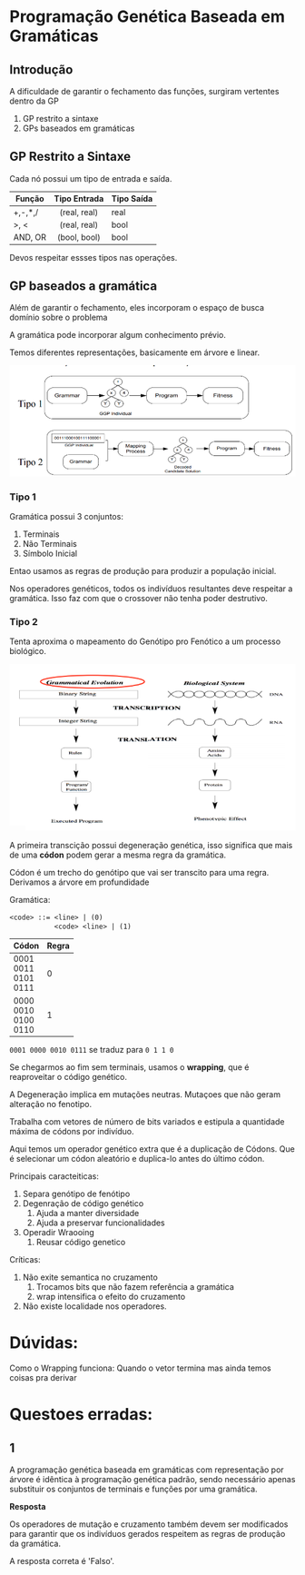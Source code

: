 # Programação Genética Baseada em Gramáticas

## Introdução

A dificuldade de garantir o fechamento das funções, surgiram vertentes dentro da GP

1. GP restrito a sintaxe
2. GPs baseados em gramáticas

## GP Restrito a Sintaxe

Cada nó possui um tipo de entrada e saída.

Função | Tipo Entrada | Tipo Saída
-------|:--------------:|------------ 
+,-,*,/|(real, real)  | real
>, <   |(real, real)  | bool
AND, OR|(bool, bool)  | bool

Devos respeitar essses tipos nas operações.

## GP baseados a gramática

Além de garantir o fechamento, eles incorporam o espaço de busca domínio sobre o problema

A gramática pode incorporar algum conhecimento prévio.

Temos diferentes representações, basicamente em árvore e linear.

<img src="imgs/GP_tipos.png">

### Tipo 1

Gramática possui 3 conjuntos:
1. Terminais
2. Não Terminais
3. Símbolo Inicial

Entao usamos as regras de produção para produzir a população inicial.

Nos operadores genéticos, todos os indivíduos resultantes deve respeitar a gramática. Isso faz com que o crossover não tenha poder destrutivo.

### Tipo 2

Tenta aproxima o mapeamento do Genótipo pro Fenótico a um processo biológico.

<img src="imgs/GP_tipo2.png">

A primeira transcição possui degeneração genética, isso significa que mais de uma **códon** podem gerar a mesma regra da gramática.

Códon é um trecho do genótipo que vai ser transcito para uma regra. Derivamos a árvore em profundidade

Gramática:
```
<code> ::= <line> | (0)
           <code> <line> | (1)
```

Códon | Regra
------|-------
0001</br> 0011</br> 0101</br> 0111 | 0
0000</br> 0010</br> 0100</br> 0110 | 1

`0001 0000 0010 0111` se traduz para `0 1 1 0`


Se chegarmos ao fim sem terminais, usamos o **wrapping**, que é reaproveitar o código genético. 

A Degeneração implica em mutações neutras. Mutaçoes que não geram alteração no fenotipo.

Trabalha com vetores de número de bits variados e estipula a quantidade máxima de códons por indivíduo.

Aqui temos um operador genético extra que é a duplicação de Códons. Que é selecionar um códon aleatório e duplica-lo antes do último códon.

Principais caracteiticas:
1. Separa genótipo de fenótipo
2. Degenração de código genético
   1. Ajuda a manter diversidade
   2. Ajuda a preservar funcionalidades
3. Operadir Wraooing
   1. Reusar código genetico

Críticas:
1. Não exite semantica no cruzamento
   1. Trocamos bits que não fazem referência a gramática
   2. wrap intensifica o efeito do cruzamento
2. Não existe localidade nos operadores.

# Dúvidas:

Como o Wrapping funciona: Quando o vetor termina mas ainda temos coisas pra derivar

# Questoes erradas:

## 1

A programação genética baseada em gramáticas com representação por árvore é idêntica à programação genética padrão, sendo necessário apenas substituir os conjuntos de terminais e funções por uma gramática.

**Resposta**

Os operadores de mutação e cruzamento também devem ser modificados para garantir que os indivíduos gerados respeitem as regras de produção da gramática.

A resposta correta é 'Falso'.


